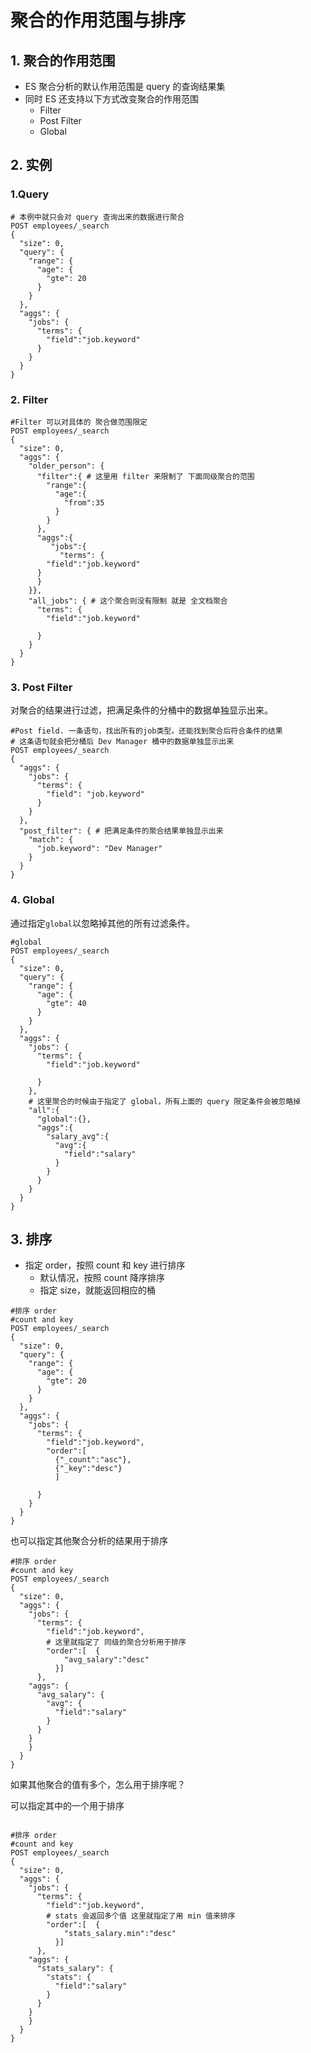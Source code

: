# 聚合的作用范围与排序

## 1. 聚合的作用范围

* ES 聚合分析的默认作用范围是 query 的查询结果集
* 同时 ES 还支持以下方式改变聚合的作用范围
  * Filter
  * Post Filter
  * Global

## 2. 实例

### 1.Query

```shell
# 本例中就只会对 query 查询出来的数据进行聚合
POST employees/_search
{
  "size": 0,
  "query": {
    "range": {
      "age": {
        "gte": 20
      }
    }
  },
  "aggs": {
    "jobs": {
      "terms": {
        "field":"job.keyword"     
      }
    }
  }
}
```



### 2. Filter

```shell
#Filter 可以对具体的 聚合做范围限定
POST employees/_search
{
  "size": 0,
  "aggs": {
    "older_person": {
      "filter":{ # 这里用 filter 来限制了 下面同级聚合的范围
        "range":{
          "age":{
            "from":35
          }
        }
      },
      "aggs":{
         "jobs":{
           "terms": {
        "field":"job.keyword"
      }
      }
    }},
    "all_jobs": { # 这个聚合则没有限制 就是 全文档聚合
      "terms": {
        "field":"job.keyword"
        
      }
    }
  }
}
```



### 3. Post Filter

对聚合的结果进行过滤，把满足条件的分桶中的数据单独显示出来。

```shell
#Post field. 一条语句，找出所有的job类型。还能找到聚合后符合条件的结果
# 这条语句就会把分桶后 Dev Manager 桶中的数据单独显示出来
POST employees/_search
{
  "aggs": {
    "jobs": {
      "terms": {
        "field": "job.keyword"
      }
    }
  },
  "post_filter": { # 把满足条件的聚合结果单独显示出来
    "match": {
      "job.keyword": "Dev Manager"
    }
  }
}
```

### 4. Global

通过指定`global`以忽略掉其他的所有过滤条件。

```shell
#global
POST employees/_search
{
  "size": 0,
  "query": {
    "range": {
      "age": {
        "gte": 40
      }
    }
  },
  "aggs": {
    "jobs": {
      "terms": {
        "field":"job.keyword"
        
      }
    },
    # 这里聚合的时候由于指定了 global，所有上面的 query 限定条件会被忽略掉
    "all":{
      "global":{},
      "aggs":{
        "salary_avg":{
          "avg":{
            "field":"salary"
          }
        }
      }
    }
  }
}
```



## 3. 排序

* 指定 order，按照 count 和 key 进行排序
  * 默认情况，按照 count 降序排序
  * 指定 size，就能返回相应的桶



```shell
#排序 order
#count and key
POST employees/_search
{
  "size": 0,
  "query": {
    "range": {
      "age": {
        "gte": 20
      }
    }
  },
  "aggs": {
    "jobs": {
      "terms": {
        "field":"job.keyword",
        "order":[
          {"_count":"asc"},
          {"_key":"desc"}
          ]
        
      }
    }
  }
}
```



也可以指定其他聚合分析的结果用于排序

```shell
#排序 order
#count and key
POST employees/_search
{
  "size": 0,
  "aggs": {
    "jobs": {
      "terms": {
        "field":"job.keyword",
        # 这里就指定了 同级的聚合分析用于排序
        "order":[  {
            "avg_salary":"desc"
          }]        
      },
    "aggs": {
      "avg_salary": {
        "avg": {
          "field":"salary"
        }
      }
    }
    }
  }
}
```



如果其他聚合的值有多个，怎么用于排序呢？

可以指定其中的一个用于排序

```shell

#排序 order
#count and key
POST employees/_search
{
  "size": 0,
  "aggs": {
    "jobs": {
      "terms": {
        "field":"job.keyword",
        # stats 会返回多个值 这里就指定了用 min 值来排序
        "order":[  {
            "stats_salary.min":"desc"
          }] 
      },
    "aggs": {
      "stats_salary": {
        "stats": {
          "field":"salary"
        }
      }
    }
    }
  }
}
```

